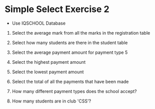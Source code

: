 # Simple Select Exercise 2

- Use IQSCHOOL Database

1. Select the average mark from all the marks in the registration table

2. Select how many students are there in the student table

3. Select the average payment amount for payment type 5

4. Select the highest payment amount

5. Select the lowest payment amount

6. Select the total of all the payments that have been made

7. How many different payment types does the school accept?

8. How many students are in club 'CSS'?